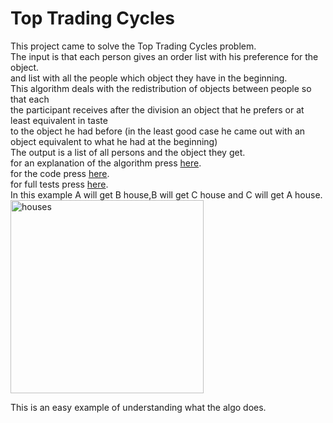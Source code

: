 # Top Trading Cycles


This project came to solve the Top Trading Cycles problem.\
The input is that each person gives an order list with his preference for the object.\
and list with all the people which object they have in the beginning.\
This algorithm deals with the redistribution of objects between people so that each\
 the participant receives after the division an object that he prefers or at least equivalent in taste \
 to the object he had before (in the least good case he came out with an object equivalent to what he had at the beginning)\
The output is a list of all persons and the object they get.\
for an explanation of the algorithm press [here](https://github.com/Ishay1997/work_2022/blob/main/Top%20Trading%20Algoritem%20explanation%20.docx).\
for the code press [here](https://github.com/Ishay1997/work_2022/blob/main/work2022.py).\
for full tests press [here](https://github.com/Ishay1997/work_2022/blob/main/test_2022.py).\
In this example A will get B house,B will get C house and C will get A house.\
<img width="309" alt="houses" src="https://user-images.githubusercontent.com/74185897/168448356-e7e9ad13-0087-4eba-a45c-9d3e2712a7ca.PNG">

This is an easy example of understanding what the algo does.

